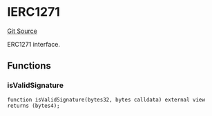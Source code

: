 # IERC1271
[Git Source](https://github.com/NaniDAO/accounts/blob/633a53011abcd7918cc74b4d98c9ea83062f3c59/src/governance/Points.sol)

ERC1271 interface.


## Functions
### isValidSignature


```solidity
function isValidSignature(bytes32, bytes calldata) external view returns (bytes4);
```

